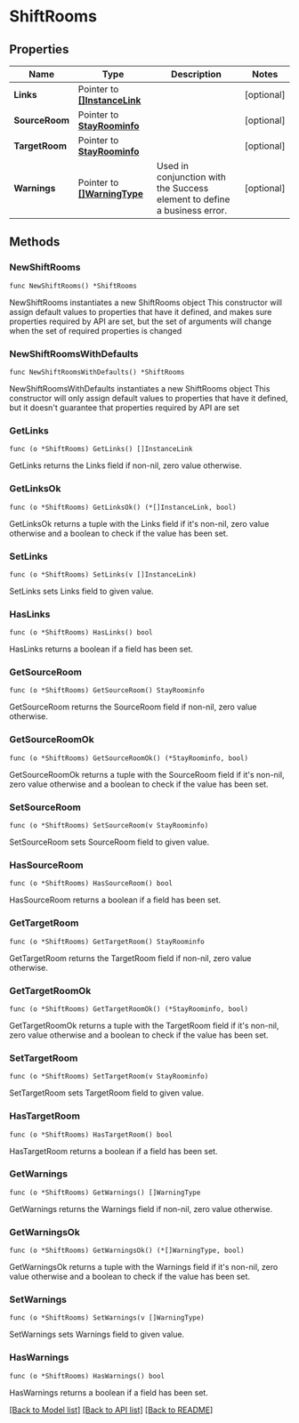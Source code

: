 # ShiftRooms

## Properties

Name | Type | Description | Notes
------------ | ------------- | ------------- | -------------
**Links** | Pointer to [**[]InstanceLink**](InstanceLink.md) |  | [optional] 
**SourceRoom** | Pointer to [**StayRoominfo**](StayRoominfo.md) |  | [optional] 
**TargetRoom** | Pointer to [**StayRoominfo**](StayRoominfo.md) |  | [optional] 
**Warnings** | Pointer to [**[]WarningType**](WarningType.md) | Used in conjunction with the Success element to define a business error. | [optional] 

## Methods

### NewShiftRooms

`func NewShiftRooms() *ShiftRooms`

NewShiftRooms instantiates a new ShiftRooms object
This constructor will assign default values to properties that have it defined,
and makes sure properties required by API are set, but the set of arguments
will change when the set of required properties is changed

### NewShiftRoomsWithDefaults

`func NewShiftRoomsWithDefaults() *ShiftRooms`

NewShiftRoomsWithDefaults instantiates a new ShiftRooms object
This constructor will only assign default values to properties that have it defined,
but it doesn't guarantee that properties required by API are set

### GetLinks

`func (o *ShiftRooms) GetLinks() []InstanceLink`

GetLinks returns the Links field if non-nil, zero value otherwise.

### GetLinksOk

`func (o *ShiftRooms) GetLinksOk() (*[]InstanceLink, bool)`

GetLinksOk returns a tuple with the Links field if it's non-nil, zero value otherwise
and a boolean to check if the value has been set.

### SetLinks

`func (o *ShiftRooms) SetLinks(v []InstanceLink)`

SetLinks sets Links field to given value.

### HasLinks

`func (o *ShiftRooms) HasLinks() bool`

HasLinks returns a boolean if a field has been set.

### GetSourceRoom

`func (o *ShiftRooms) GetSourceRoom() StayRoominfo`

GetSourceRoom returns the SourceRoom field if non-nil, zero value otherwise.

### GetSourceRoomOk

`func (o *ShiftRooms) GetSourceRoomOk() (*StayRoominfo, bool)`

GetSourceRoomOk returns a tuple with the SourceRoom field if it's non-nil, zero value otherwise
and a boolean to check if the value has been set.

### SetSourceRoom

`func (o *ShiftRooms) SetSourceRoom(v StayRoominfo)`

SetSourceRoom sets SourceRoom field to given value.

### HasSourceRoom

`func (o *ShiftRooms) HasSourceRoom() bool`

HasSourceRoom returns a boolean if a field has been set.

### GetTargetRoom

`func (o *ShiftRooms) GetTargetRoom() StayRoominfo`

GetTargetRoom returns the TargetRoom field if non-nil, zero value otherwise.

### GetTargetRoomOk

`func (o *ShiftRooms) GetTargetRoomOk() (*StayRoominfo, bool)`

GetTargetRoomOk returns a tuple with the TargetRoom field if it's non-nil, zero value otherwise
and a boolean to check if the value has been set.

### SetTargetRoom

`func (o *ShiftRooms) SetTargetRoom(v StayRoominfo)`

SetTargetRoom sets TargetRoom field to given value.

### HasTargetRoom

`func (o *ShiftRooms) HasTargetRoom() bool`

HasTargetRoom returns a boolean if a field has been set.

### GetWarnings

`func (o *ShiftRooms) GetWarnings() []WarningType`

GetWarnings returns the Warnings field if non-nil, zero value otherwise.

### GetWarningsOk

`func (o *ShiftRooms) GetWarningsOk() (*[]WarningType, bool)`

GetWarningsOk returns a tuple with the Warnings field if it's non-nil, zero value otherwise
and a boolean to check if the value has been set.

### SetWarnings

`func (o *ShiftRooms) SetWarnings(v []WarningType)`

SetWarnings sets Warnings field to given value.

### HasWarnings

`func (o *ShiftRooms) HasWarnings() bool`

HasWarnings returns a boolean if a field has been set.


[[Back to Model list]](../README.md#documentation-for-models) [[Back to API list]](../README.md#documentation-for-api-endpoints) [[Back to README]](../README.md)



